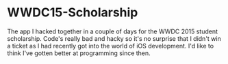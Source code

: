 # WWDC15-Scholarship
The app I hacked together in a couple of days for the WWDC 2015 student scholarship. Code's really bad and hacky so it's no surprise that I didn't win a ticket as I had recently got into the world of iOS development.
I'd like to think I've gotten better at programming since then.
